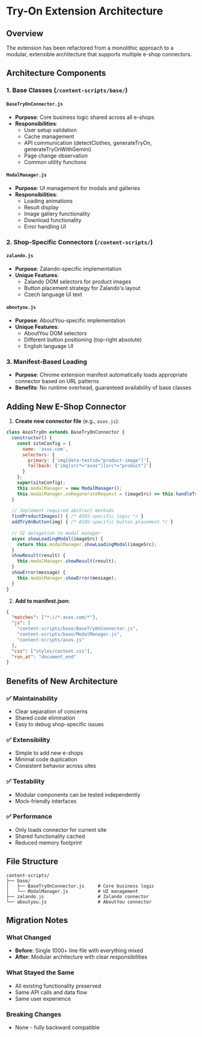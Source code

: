 # Try-On Extension Architecture

## Overview
The extension has been refactored from a monolithic approach to a modular, extensible architecture that supports multiple e-shop connectors.

## Architecture Components

### 1. Base Classes (`/content-scripts/base/`)

#### `BaseTryOnConnector.js`
- **Purpose**: Core business logic shared across all e-shops
- **Responsibilities**:
  - User setup validation 
  - Cache management
  - API communication (detectClothes, generateTryOn, generateTryOnWithGemini)
  - Page change observation
  - Common utility functions

#### `ModalManager.js`  
- **Purpose**: UI management for modals and galleries
- **Responsibilities**:
  - Loading animations
  - Result display
  - Image gallery functionality
  - Download functionality
  - Error handling UI

### 2. Shop-Specific Connectors (`/content-scripts/`)

#### `zalando.js`
- **Purpose**: Zalando-specific implementation
- **Unique Features**:
  - Zalando DOM selectors for product images
  - Button placement strategy for Zalando's layout
  - Czech language UI text

#### `aboutyou.js`
- **Purpose**: AboutYou-specific implementation  
- **Unique Features**:
  - AboutYou DOM selectors
  - Different button positioning (top-right absolute)
  - English language UI

### 3. Manifest-Based Loading
- **Purpose**: Chrome extension manifest automatically loads appropriate connector based on URL patterns
- **Benefits**: No runtime overhead, guaranteed availability of base classes

## Adding New E-Shop Connector

1. **Create new connector file** (e.g., `asos.js`):
```javascript
class AsosTryOn extends BaseTryOnConnector {
  constructor() {
    const siteConfig = {
      name: 'asos.com',
      selectors: {
        primary: ['img[data-testid="product-image"]'],
        fallback: ['img[src*="asos"][src*="product"]']
      }
    };
    super(siteConfig);
    this.modalManager = new ModalManager();
    this.modalManager.onRegenerateRequest = (imageSrc) => this.handleTryOnClick(imageSrc);
  }
  
  // Implement required abstract methods
  findProductImages() { /* ASOS-specific logic */ }
  addTryOnButton(img) { /* ASOS-specific button placement */ }
  
  // UI delegation to modal manager
  async showLoadingModal(imageSrc) {
    return this.modalManager.showLoadingModal(imageSrc);
  }
  showResult(result) {
    this.modalManager.showResult(result);
  }
  showError(message) {
    this.modalManager.showError(message);
  }
}
```

2. **Add to manifest.json**:
```json
{
  "matches": ["*://*.asos.com/*"],
  "js": [
    "content-scripts/base/BaseTryOnConnector.js",
    "content-scripts/base/ModalManager.js", 
    "content-scripts/asos.js"
  ],
  "css": ["styles/content.css"],
  "run_at": "document_end"
}
```

## Benefits of New Architecture

### ✅ **Maintainability**
- Clear separation of concerns
- Shared code elimination
- Easy to debug shop-specific issues

### ✅ **Extensibility** 
- Simple to add new e-shops
- Minimal code duplication
- Consistent behavior across sites

### ✅ **Testability**
- Modular components can be tested independently
- Mock-friendly interfaces

### ✅ **Performance**
- Only loads connector for current site
- Shared functionality cached
- Reduced memory footprint

## File Structure
```
content-scripts/
├── base/
│   ├── BaseTryOnConnector.js     # Core business logic
│   └── ModalManager.js           # UI management
├── zalando.js                    # Zalando connector
└── aboutyou.js                   # AboutYou connector
```

## Migration Notes

### What Changed
- **Before**: Single 1000+ line file with everything mixed
- **After**: Modular architecture with clear responsibilities

### What Stayed the Same
- All existing functionality preserved
- Same API calls and data flow
- Same user experience

### Breaking Changes
- None - fully backward compatible